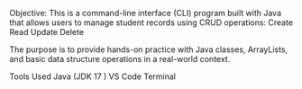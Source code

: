  Objective:
This is a command-line interface (CLI) program built with Java that allows users to manage student records using CRUD operations:
Create
Read
Update
Delete

The purpose is to provide hands-on practice with Java classes, ArrayLists, and basic data structure operations in a real-world context.

Tools Used
Java (JDK 17 )
VS Code
Terminal
